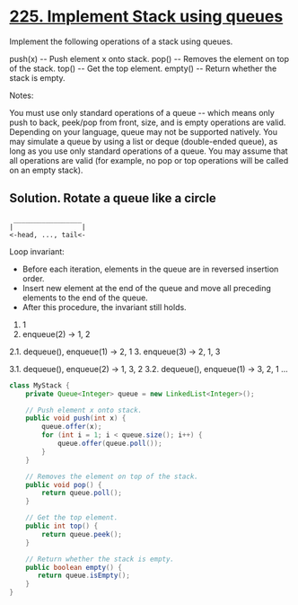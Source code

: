 # [225. Implement Stack using queues](https://leetcode.com/problems/implement-stack-using-queues/)

Implement the following operations of a stack using queues.

push(x) -- Push element x onto stack.
pop() -- Removes the element on top of the stack.
top() -- Get the top element.
empty() -- Return whether the stack is empty.

Notes:

You must use only standard operations of a queue -- which means only push to back, peek/pop from front, size, and is empty operations are valid.
Depending on your language, queue may not be supported natively. You may simulate a queue by using a list or deque (double-ended queue), as long as you use only standard operations of a queue.
You may assume that all operations are valid (for example, no pop or top operations will be called on an empty stack).

## Solution. Rotate a queue like a circle

```
 _________________
|                 |
<-head, ..., tail<-
```

Loop invariant:

- Before each iteration, elements in the queue are in reversed insertion order.
- Insert new element at the end of the queue and move all preceding elements to the end of the queue.
- After this procedure, the invariant still holds.

1. 1
2. enqueue(2) -> 1, 2

  2.1. dequeue(), enqueue(1) -> 2, 1
3. enqueue(3) -> 2, 1, 3

  3.1. dequeue(), enqueue(2) -> 1, 3, 2
  3.2. dequeue(), enqueue(1) -> 3, 2, 1
...

```java
class MyStack {
	private Queue<Integer> queue = new LinkedList<Integer>();

    // Push element x onto stack.
	public void push(int x) {
		queue.offer(x);
		for (int i = 1; i < queue.size(); i++) {
			queue.offer(queue.poll());
		}
	}

    // Removes the element on top of the stack.
	public void pop() {
		return queue.poll(); 
	}

    // Get the top element.
    public int top() {
		return queue.peek();
    }

    // Return whether the stack is empty.
    public boolean empty() {
       return queue.isEmpty(); 
    }
}
```
